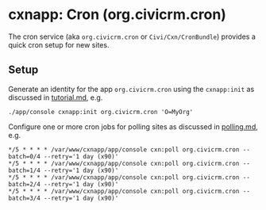 # cxnapp: Cron (org.civicrm.cron)

The cron service (aka `org.civicrm.cron` or `Civi/Cxn/CronBundle`) provides
a quick cron setup for new sites.

## Setup

Generate an identity for the app `org.civicrm.cron` using the `cxnapp:init` as discussed in [tutorial.md](../../../../doc/tutorial.md), e.g.

```
./app/console cxnapp:init org.civicrm.cron 'O=MyOrg'
```

Configure one or more cron jobs for polling sites as discussed in [polling.md](../../../../doc/polling.md), e.g.

```
*/5 * * * * /var/www/cxnapp/app/console cxn:poll org.civicrm.cron --batch=0/4 --retry='1 day (x90)'
*/5 * * * * /var/www/cxnapp/app/console cxn:poll org.civicrm.cron --batch=1/4 --retry='1 day (x90)'
*/5 * * * * /var/www/cxnapp/app/console cxn:poll org.civicrm.cron --batch=2/4 --retry='1 day (x90)'
*/5 * * * * /var/www/cxnapp/app/console cxn:poll org.civicrm.cron --batch=3/4 --retry='1 day (x90)'
```